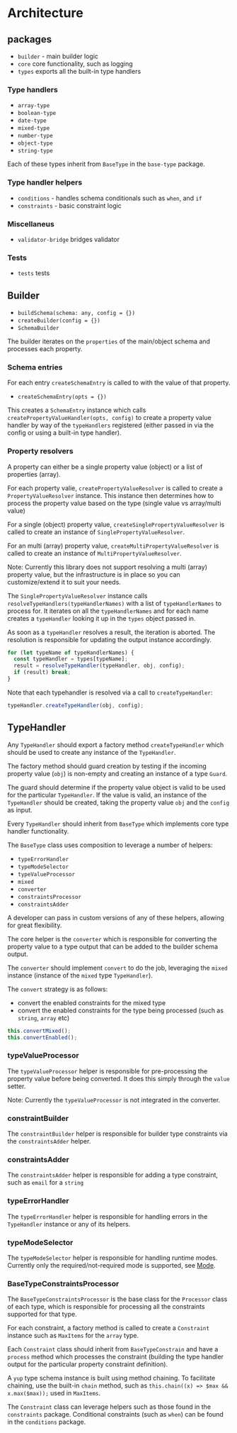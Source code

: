 # Architecture

## packages

- `builder` - main builder logic
- `core` core functionality, such as logging
- `types` exports all the built-in type handlers

### Type handlers

- `array-type`
- `boolean-type`
- `date-type`
- `mixed-type`
- `number-type`
- `object-type`
- `string-type`

Each of these types inherit from `BaseType` in the `base-type` package.

### Type handler helpers

- `conditions` - handles schema conditionals such as `when`, and `if`
- `constraints` - basic constraint logic

### Miscellaneus

- `validator-bridge` bridges validator

### Tests

- `tests` tests

## Builder

- `buildSchema(schema: any, config = {})`
- `createBuilder(config = {})`
- `SchemaBuilder`

The builder iterates on the `properties` of the main/object schema and processes each property.

### Schema entries

For each entry `createSchemaEntry` is called to with the value of that property.

- `createSchemaEntry(opts = {})`

This creates a `SchemaEntry` instance which calls `createPropertyValueHandler(opts, config)` to create a property value handler by way of the `typeHandlers` registered (either passed in via the config or using a built-in type handler).

### Property resolvers

A property can either be a single property value (object) or a list of properties (array).

For each property valie, `createPropertyValueResolver` is called to create a `PropertyValueResolver` instance. This instance then determines how to process the property value based on the type (single value vs array/multi value)

For a single (object) property value, `createSinglePropertyValueResolver` is called to create an instance of `SinglePropertyValueResolver`.

For an multi (array) property value, `createMultiPropertyValueResolver` is called to create an instance of `MultiPropertyValueResolver`.

Note: Currently this library does not support resolving a multi (array) property value, but the infrastructure is in place so you can customize/extend it to suit your needs.

The `SinglePropertyValueResolver` instance calls `resolveTypeHandlers(typeHandlerNames)` with a list of `typeHandlerNames` to process for. It iterates on all the `typeHandlerNames` and for each name creates a `typeHandler` looking it up in the `types` object passed in.

As soon as a `typeHandler` resolves a result, the iteration is aborted. The resolution is responsible for updating the output instance accordingly.

```ts
for (let typeName of typeHandlerNames) {
  const typeHandler = types[typeName];
  result = resolveTypeHandler(typeHandler, obj, config);
  if (result) break;
}
```

Note that each typehandler is resolved via a call to `createTypeHandler`:

```ts
typeHandler.createTypeHandler(obj, config);
```

## TypeHandler

Any `TypeHandler` should export a factory method `createTypeHandler` which should be used to create any instance of the `TypeHandler`.

The factory method should guard creation by testing if the incoming property value (`obj`) is non-empty and creating an instance of a type `Guard`.

The guard should determine if the property value object is valid to be used for the particular `TypeHandler`. If the value is valid, an instance of the `TypeHandler` should be created, taking the property value `obj` and the `config` as input.

Every `TypeHandler` should inherit from `BaseType` which implements core type handler functionality.

The `BaseType` class uses composition to leverage a number of helpers:

- `typeErrorHandler`
- `typeModeSelector`
- `typeValueProcessor`
- `mixed`
- `converter`
- `constraintsProcessor`
- `constraintsAdder`

A developer can pass in custom versions of any of these helpers, allowing for great flexibility.

The core helper is the `converter` which is responsible for converting the property value to a type output that can be added to the builder schema output.

The `converter` should implement `convert` to do the job, leveraging the `mixed` instance (instance of the `mixed` type `TypeHandler`).

The `convert` strategy is as follows:

- convert the enabled constraints for the mixed type
- convert the enabled constraints for the type being processed (such as `string`, `array` etc)

```ts
this.convertMixed();
this.convertEnabled();
```

### typeValueProcessor

The `typeValueProcessor` helper is responsible for pre-processing the property value before being converted. It does this simply through the `value` setter.

Note: Currently the `typeValueProcessor` is not integrated in the converter.

### constraintBuilder

The `constraintBuilder` helper is responsible for builder type constraints via the `constraintsAdder` helper.

### constraintsAdder

The `constraintsAdder` helper is responsible for adding a type constraint, such as `email` for a `string`

### typeErrorHandler

The `typeErrorHandler` helper is responsible for handling errors in the `TypeHandler` instance or any of its helpers.

### typeModeSelector

The `typeModeSelector` helper is responsible for handling runtime modes.
Currently only the required/not-required mode is supported, see [Mode](../Readme.md#Mode).

### BaseTypeConstraintsProcessor

The `BaseTypeConstraintsProcessor` is the base class for the `Processor` class of each type, which is responsible for processing all the constraints supported for that type.

For each constraint, a factory method is called to create a `Constraint` instance such as `MaxItems` for the `array` type.

Each `Constraint` class should inherit from `BaseTypeConstrain` and have a `process` method which processes the constraint (building the type handler output for the particular property constraint definition).

A `yup` type schema instance is built using method chaining. To facilitate chaining, use the built-in `chain` method, such as `this.chain((x) => $max && x.max($max));` used in `MaxItems`.

The `Constraint` class can leverage helpers such as those found in the `constraints` package. Conditional constraints (such as `when`) can be found in the `conditions` package.
